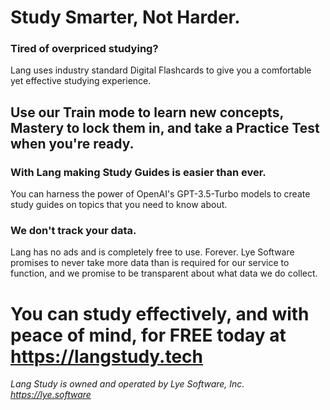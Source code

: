 # Study Smarter, Not Harder.

### Tired of overpriced studying?

Lang uses industry standard Digital Flashcards to give you a comfortable yet effective studying experience.

## Use our Train mode to learn new concepts, Mastery to lock them in, and take a Practice Test when you're ready. 

### With Lang making Study Guides is easier than ever.

You can harness the power of OpenAI's GPT-3.5-Turbo models to create study guides on topics that you need to know about.

### We don't track your data.

Lang has no ads and is completely free to use. Forever. Lye Software promises to never take more data than is required for our service to function, and we promise to be transparent about what data we do collect.

# You can study effectively, and with peace of mind, for FREE today at https://langstudy.tech


*Lang Study is owned and operated by Lye Software, Inc. https://lye.software*
